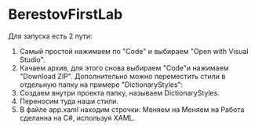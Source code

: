 # BerestovFirstLab
Для запуска есть 2 пути:
1. Самый простой нажимаем по "Code" и выбираем "Open with Visual Studio".
2. Качаем архив, для этого снова выбираем "Code"и нажимаем "Download ZIP".
Дополнительно можно переместить стили в отдельную папку на примере "DictionaryStyles":
1. Создаем внутри проекта папку, называем DictionaryStyles.
2. Переносим туда наши стили.
3. В файле app.xaml находим строчки:
     <ResourceDictionary Source="light.xaml"/>
     <ResourceDictionary Source="Dark.xaml"/>
Меняем  <ResourceDictionary Source="light.xaml"/> на  <ResourceDictionary Source="DictionaryStyles/light.xaml"/>
Меняем  <ResourceDictionary Source="light.xaml"/> на  <ResourceDictionary Source="DictionaryStyles/Dark.xaml"/>
Работа сделанна на C#, используя XAML.

